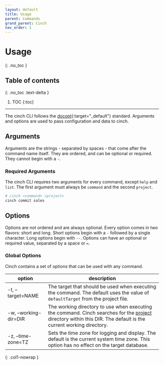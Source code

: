 ```yaml
---
layout: default
title: Usage
parent: Commands
grand_parent: Cinch
nav_order: 1
---
```


# Usage
{: .no_toc }

## Table of contents
{: .no_toc .text-delta }

1. TOC
{:toc}
----

The cinch CLI follows the [docopt](http://docopt.org/){:target="_default"} standard. Arguments and options
are used to pass configuration and data to cinch.

## Arguments

Arguments are the strings - separated by spaces - that come after the command name itself. They are
ordered, and can be optional or required. They cannot begin with a `-`.

### Required Arguments

The cinch CLI requires two arguments for every command, except `help` and `list`. The first argument must always
be `command` and the second `project`.

```bash
# cinch <command> <project>
cinch commit sales
```

## Options

Options are not ordered and are always optional. Every option comes in two flavors: short and long. Short options
begin with a `-` followed by a single character. Long options begin with `--`. Options can have an optional
or required value, separated by a space or `=`.

### Global Options

Cinch contains a set of options that can be used with any command. 

| option               | description                                                                                                                                                                             |
|----------------------|-----------------------------------------------------------------------------------------------------------------------------------------------------------------------------------------|
| -t, –target=NAME     | The target that should be used when executing the command. The default uses the value of `defaultTarget` from the project file.                                                         |
| -w, –working-dir=DIR | The working directory to use when executing the command. Cinch searches for the [project](#required-arguments) directory within this DIR. The default is the current working directory. |
| -z, –time-zone=TZ    | Sets the time zone for logging and display. The default is the current system time zone. This option has no effect on the target database.                                              |
{: .col1-nowrap }